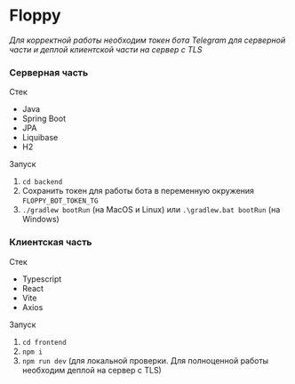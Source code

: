 # Floppy

_Для корректной работы необходим токен бота Telegram для серверной части и деплой клиентской части на сервер с TLS_

### Серверная часть
Стек
* Java
* Spring Boot
* JPA
* Liquibase
* H2

Запуск
1. `cd backend`
2. Сохранить токен для работы бота в переменную окружения `FLOPPY_BOT_TOKEN_TG` 
3. `./gradlew bootRun` (на MacOS и Linux) или `.\gradlew.bat bootRun` (на Windows) 

### Клиентская часть
Стек
* Typescript
* React
* Vite
* Axios

Запуск
1. `cd frontend`
2. `npm i`
3. `npm run dev` (для локальной проверки. Для полноценной работы необходим деплой на сервер с TLS)